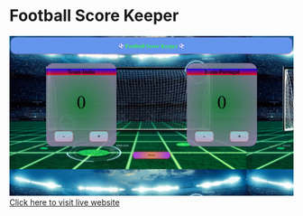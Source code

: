 # Football Score Keeper
![Live Preview](img/Screenshot%20(137).png)
[Click here to visit live website](https://football-score-keeper-c1ms.onrender.com)